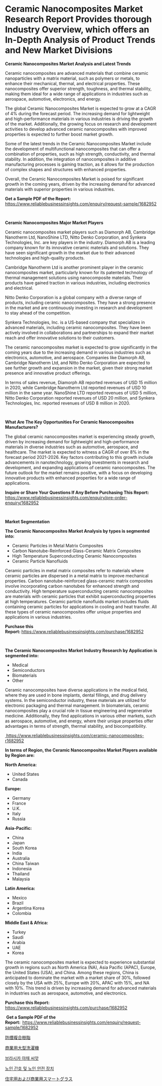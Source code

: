 <p><h1>Ceramic Nanocomposites Market Research Report Provides thorough Industry Overview, which offers an In-Depth Analysis of Product Trends and New Market Divisions</h1></p><p><strong>Ceramic Nanocomposites Market Analysis and Latest Trends</strong></p>
<p><p>Ceramic nanocomposites are advanced materials that combine ceramic nanoparticles with a matrix material, such as polymers or metals, to enhance their mechanical, thermal, and electrical properties. These nanocomposites offer superior strength, toughness, and thermal stability, making them ideal for a wide range of applications in industries such as aerospace, automotive, electronics, and energy.</p><p>The global Ceramic Nanocomposites Market is expected to grow at a CAGR of 4% during the forecast period. The increasing demand for lightweight and high-performance materials in various industries is driving the growth of the market. Additionally, the growing focus on research and development activities to develop advanced ceramic nanocomposites with improved properties is expected to further boost market growth.</p><p>Some of the latest trends in the Ceramic Nanocomposites Market include the development of multifunctional nanocomposites that can offer a combination of properties, such as high strength, conductivity, and thermal stability. In addition, the integration of nanocomposites in additive manufacturing processes is gaining traction, as it allows for the production of complex shapes and structures with enhanced properties.</p><p>Overall, the Ceramic Nanocomposites Market is poised for significant growth in the coming years, driven by the increasing demand for advanced materials with superior properties in various industries.</p></p>
<p><strong>Get a Sample PDF of the Report:&nbsp;</strong> <a href="https://www.reliablebusinessinsights.com/enquiry/request-sample/1682952">https://www.reliablebusinessinsights.com/enquiry/request-sample/1682952</a></p>
<p>&nbsp;</p>
<p><strong>Ceramic Nanocomposites Major Market Players</strong></p>
<p><p>Ceramic nanocomposites market players such as Diamorph AB, Cambridge Nanotherm Ltd, NanoShine LTD, Nitto Denko Corporation, and Synkera Technologies, Inc. are key players in the industry. Diamorph AB is a leading company known for its innovative ceramic materials and solutions. They have seen significant growth in the market due to their advanced technologies and high-quality products.</p><p>Cambridge Nanotherm Ltd is another prominent player in the ceramic nanocomposites market, particularly known for its patented technology of thermal management solutions using nanocomposite materials. Their products have gained traction in various industries, including electronics and electrical.</p><p>Nitto Denko Corporation is a global company with a diverse range of products, including ceramic nanocomposites. They have a strong presence in the market and are continuously investing in research and development to stay ahead of the competition.</p><p>Synkera Technologies, Inc. is a US-based company that specializes in advanced materials, including ceramic nanocomposites. They have been actively involved in collaborations and partnerships to expand their market reach and offer innovative solutions to their customers.</p><p>The ceramic nanocomposites market is expected to grow significantly in the coming years due to the increasing demand in various industries such as electronics, automotive, and aerospace. Companies like Diamorph AB, Cambridge Nanotherm Ltd, and Nitto Denko Corporation are expected to see further growth and expansion in the market, given their strong market presence and innovative product offerings.</p><p>In terms of sales revenue, Diamorph AB reported revenues of USD 15 million in 2020, while Cambridge Nanotherm Ltd reported revenues of USD 10 million in the same year. NanoShine LTD reported revenues of USD 5 million, Nitto Denko Corporation reported revenues of USD 20 million, and Synkera Technologies, Inc. reported revenues of USD 8 million in 2020.</p></p>
<p>&nbsp;</p>
<p><strong>What Are The Key Opportunities For Ceramic Nanocomposites Manufacturers?</strong></p>
<p><p>The global ceramic nanocomposites market is experiencing steady growth, driven by increasing demand for lightweight and high-performance materials in diverse industries such as automotive, aerospace, and healthcare. The market is expected to witness a CAGR of over 8% in the forecast period 2021-2026. Key factors contributing to this growth include advancements in nanotechnology, growing investments in research and development, and expanding applications of ceramic nanocomposites. The future outlook for the market remains positive, with a focus on developing innovative products with enhanced properties for a wide range of applications.</p></p>
<p><strong>Inquire or Share Your Questions If Any Before Purchasing This Report:</strong> <a href="https://www.reliablebusinessinsights.com/enquiry/pre-order-enquiry/1682952">https://www.reliablebusinessinsights.com/enquiry/pre-order-enquiry/1682952</a></p>
<p>&nbsp;</p>
<p><strong>Market Segmentation</strong></p>
<p><strong>The Ceramic Nanocomposites Market Analysis by types is segmented into:</strong></p>
<p><ul><li>Ceramic Particles in Metal Matrix Composites</li><li>Carbon Nanotube-Reinforced Glass-Ceramic Matrix Composites</li><li>High Temperature Superconducting Ceramic Nanocomposites</li><li>Ceramic Particle Nanofluids</li></ul></p>
<p><p>Ceramic particles in metal matrix composites refer to materials where ceramic particles are dispersed in a metal matrix to improve mechanical properties. Carbon nanotube-reinforced glass-ceramic matrix composites involve incorporating carbon nanotubes for enhanced strength and conductivity. High temperature superconducting ceramic nanocomposites are materials with ceramic particles that exhibit superconducting properties at high temperatures. Ceramic particle nanofluids market includes fluids containing ceramic particles for applications in cooling and heat transfer. All these types of ceramic nanocomposites offer unique properties and applications in various industries.</p></p>
<p><strong>Purchase this Report:&nbsp;</strong><a href="https://www.reliablebusinessinsights.com/purchase/1682952">https://www.reliablebusinessinsights.com/purchase/1682952</a></p>
<p>&nbsp;</p>
<p><strong>The Ceramic Nanocomposites Market Industry Research by Application is segmented into:</strong></p>
<p><ul><li>Medical</li><li>Semiconductors</li><li>Biomaterials</li><li>Other</li></ul></p>
<p><p>Ceramic nanocomposites have diverse applications in the medical field, where they are used in bone implants, dental fillings, and drug delivery systems. In the semiconductor industry, these materials are utilized for electronic packaging and thermal management. In biomaterials, ceramic nanocomposites play a crucial role in tissue engineering and regenerative medicine. Additionally, they find applications in various other markets, such as aerospace, automotive, and energy, where their unique properties offer advantages in terms of strength, thermal stability, and biocompatibility.</p></p>
<p><a href="https://www.reliablebusinessinsights.com/ceramic-nanocomposites-r1682952">&nbsp;https://www.reliablebusinessinsights.com/ceramic-nanocomposites-r1682952</a></p>
<p><strong>In terms of Region, the Ceramic Nanocomposites Market Players available by Region are:</strong></p>
<p>
    <p> <strong> North America: </strong>
        <ul>
            <li>United States</li>
            <li>Canada</li>
        </ul>
        </p> 
    <p> <strong> Europe: </strong>
        <ul>
            <li>Germany</li>
            <li>France</li>
            <li>U.K.</li>
            <li>Italy</li>
            <li>Russia</li>
        </ul>
        </p> 
    <p> <strong> Asia-Pacific: </strong>
        <ul>
            <li>China</li>
            <li>Japan</li>
            <li>South Korea</li>
            <li>India</li>
            <li>Australia</li>
            <li>China Taiwan</li>
            <li>Indonesia</li>
            <li>Thailand</li>
            <li>Malaysia</li>
        </ul>
        </p> 
    <p> <strong> Latin America: </strong>
        <ul>
            <li>Mexico</li>
            <li>Brazil</li>
            <li>Argentina Korea</li>
            <li>Colombia</li>
        </ul>
        </p> 
    <p> <strong> Middle East & Africa: </strong>
        <ul>
            <li>Turkey</li>
            <li>Saudi</li>
            <li>Arabia</li>
            <li>UAE</li>
            <li>Korea</li>
        </ul>
    </p>
    </p>
<p><p>The ceramic nanocomposites market is expected to experience substantial growth in regions such as North America (NA), Asia Pacific (APAC), Europe, the United States (USA), and China. Among these regions, China is anticipated to dominate the market with a market share of 30%, followed closely by the USA with 25%, Europe with 20%, APAC with 15%, and NA with 10%. This trend is driven by increasing demand for advanced materials in industries such as aerospace, automotive, and electronics.</p></p>
<p><strong>Purchase this Report: </strong><a href="https://www.reliablebusinessinsights.com/purchase/1682952">https://www.reliablebusinessinsights.com/purchase/1682952</a></p>
<p>&nbsp;<strong>Get a Sample PDF of the Report:&nbsp;&nbsp;</strong><a href="https://www.reliablebusinessinsights.com/enquiry/request-sample/1682952">https://www.reliablebusinessinsights.com/enquiry/request-sample/1682952</a></p>
<p><strong></strong></p>
<p><p><a href="https://medium.com/@stevenhuson95/%E7%85%99%E6%8A%91%E5%88%B6%E6%80%A7%E8%A4%87%E5%90%88%E6%A8%B9%E8%84%82%E5%B8%82%E5%A0%B4-%E6%88%90%E5%8A%9F%E3%81%99%E3%82%8B%E3%83%93%E3%82%B8%E3%83%8D%E3%82%B9%E6%88%A6%E7%95%A5%E3%81%AE%E9%8D%B52031%E5%B9%B4%E3%81%BE%E3%81%A7%E3%81%AE%E4%BA%88%E6%B8%AC-2d90b500e607">防煙複合樹脂</a></p><p><a href="https://github.com/hwbcz413288296/Market-Research-Report-List-2/blob/main/9202728109909.md">商業用大型洗濯機</a></p><p><a href="https://github.com/ROBERTS65DAVID/Market-Research-Report-List-1/blob/main/4293981104674.md">브라시카 야채 씨앗</a></p><p><a href="https://medium.com/@twix678568/%EB%85%B8%EC%9D%B8-%EB%8F%8C%EB%B4%84-%EB%B0%8F-%EB%85%B8%EC%9D%B8-%EC%95%88%EC%A0%84-%EC%9E%A5%EC%B9%98-%EC%8B%9C%EC%9E%A5-%EC%9C%A0%ED%98%95-%EC%9D%91%EC%9A%A9-%EB%B0%8F-%EC%A7%80%EB%A6%AC%EC%97%90-%EB%8C%80%ED%95%9C-%ED%8F%AC%EA%B4%84%EC%A0%81-%ED%8F%89%EA%B0%80-7d5e2ba7784f">노인 간호 및 노인 안전 장치</a></p><p><a href="https://github.com/JacksonWiza1924/Market-Research-Report-List-2/blob/main/8692062109910.md">住宅用および商業用スマートグラス</a></p></p>